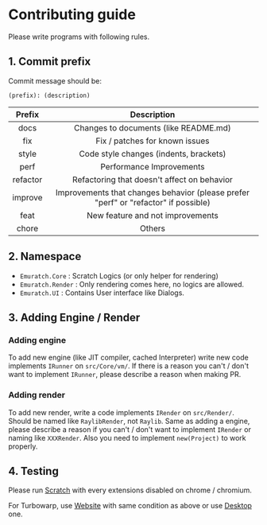 # Contributing guide

Please write programs with following rules.

## 1. Commit prefix

Commit message should be:

```
(prefix): (description)
```

| Prefix  | Description                                                                         |
|:-------:|:-----------------------------------------------------------------------------------:|
| docs    | Changes to documents (like README.md)                                               |
| fix     | Fix / patches for known issues                                                      |
| style   | Code style changes (indents, brackets)                                              |
| perf    | Performance Improvements                                                            |
| refactor| Refactoring that doesn't affect on behavior                                         |
| improve | Improvements that changes behavior (please prefer "perf" or "refactor" if possible) |
| feat    | New feature and not improvements                                                    |
| chore   | Others                                                                              |

## 2. Namespace

- `Emuratch.Core` : Scratch Logics (or only helper for rendering)
- `Emuratch.Render` : Only rendering comes here, no logics are allowed.
- `Emuratch.UI` : Contains User interface like Dialogs.

## 3. Adding Engine / Render

### Adding engine

To add new engine (like JIT compiler, cached Interpreter) write new code implements `IRunner` on `src/Core/vm/`. If there is a reason you can't / don't want to implement `IRunner`, please describe a reason when making PR.

### Adding render

To add new render, write a code implements `IRender` on `src/Render/`. Should be named like `RaylibRender`, not `Raylib`. Same as adding a engine, please describe a reason if you can't / don't want to implement `IRender` or naming like `XXXRender`. Also you need to implement `new(Project)` to work properly.

## 4. Testing

Please run [Scratch](https://scratch.mit.edu/projects/editor) with every extensions disabled on chrome / chromium.

For Turbowarp, use [Website](https://turbowarp.org/editor) with same condition as above or use [Desktop](https://desktop.turbowarp.org/) one.
